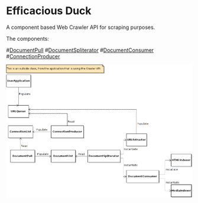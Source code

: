 # Efficacious Duck

A component based Web Crawler API for scraping purposes.

The components:

#[DocumentPull](src/br/com/efficacious/dom/DocumentPull.java)
#[DocumentSpliterator](src/br/com/efficacious/dom/DocumentSpliterator.java)
#[DocumentConsumer](src/br/com/efficacious/url/DocumentConsumer.java)
#[ConnectionProducer](src/br/com/efficacious/connection/ConnectionProducer.java)

![alt tag](project/ProjectImage.png)
